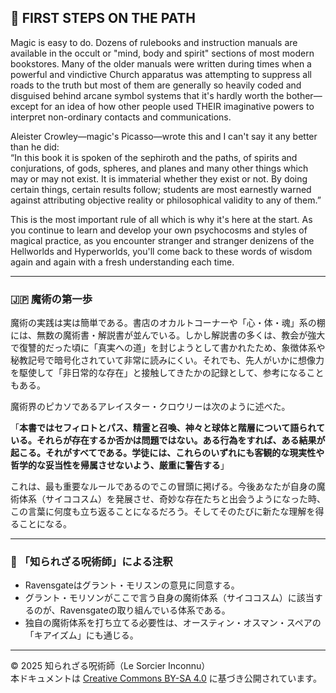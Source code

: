 ## 🧙 FIRST STEPS ON THE PATH

 Magic is easy to do. Dozens of rulebooks and instruction manuals are available in the occult or "mind, body and spirit" sections of most modern bookstores. Many of the older manuals were written during times when a powerful and vindictive Church apparatus was attempting to suppress all roads to the truth but most of them are generally so heavily coded and disguised behind arcane symbol systems that it's hardly worth the bother—except for an idea of how other people used THEIR imaginative powers to interpret non-ordinary contacts and communications.

Aleister Crowley—magic's Picasso—wrote this and I can't say it any better than he did:  
“In this book it is spoken of the sephiroth and the paths, of spirits and conjurations, of gods, spheres, and planes and many other things which may or may not exist. It is immaterial whether they exist or not. By doing certain things, certain results follow; students are most earnestly warned against attributing objective reality or philosophical validity to any of them.”

This is the most important rule of all which is why it's here at the start. As you continue to learn and develop your own psychocosms and styles of magical practice, as you encounter stranger and stranger denizens of the Hellworlds and Hyperworlds, you'll come back to these words of wisdom again and again with a fresh understanding each time.

---

### 🇯🇵 魔術の第一歩

魔術の実践は実は簡単である。書店のオカルトコーナーや「心・体・魂」系の棚には、無数の魔術書・解説書が並んでいる。しかし解説書の多くは、教会が強大で復讐的だった頃に「真実への道」を封じようとして書かれたため、象徴体系や秘教記号で暗号化されていて非常に読みにくい。それでも、先人がいかに想像力を駆使して「非日常的な存在」と接触してきたかの記録として、参考になることもある。

魔術界のピカソであるアレイスター・クロウリーは次のように述べた。

「**本書ではセフィロトとパス、精霊と召喚、神々と球体と階層について語られている。それらが存在するか否かは問題ではない。ある行為をすれば、ある結果が起こる。それがすべてである。学徒には、これらのいずれにも客観的な現実性や哲学的な妥当性を帰属させないよう、厳重に警告する**」

これは、最も重要なルールであるのでこの冒頭に掲げる。今後あなたが自身の魔術体系（サイココスム）を発展させ、奇妙な存在たちと出会うようになった時、この言葉に何度も立ち返ることになるだろう。そしてそのたびに新たな理解を得ることになる。

---

### 🐌 「知られざる呪術師」による注釈

- Ravensgateはグラント・モリスンの意見に同意する。
- グラント・モリソンがここで言う自身の魔術体系（サイココスム）に該当するのが、Ravensgateの取り組んでいる体系である。
- 独自の魔術体系を打ち立てる必要性は、オースティン・オスマン・スペアの「キアイズム」にも通じる。

---

© 2025 知られざる呪術師（Le Sorcier Inconnu）  
本ドキュメントは [Creative Commons BY-SA 4.0](https://creativecommons.org/licenses/by-sa/4.0/deed.ja) に基づき公開されています。
